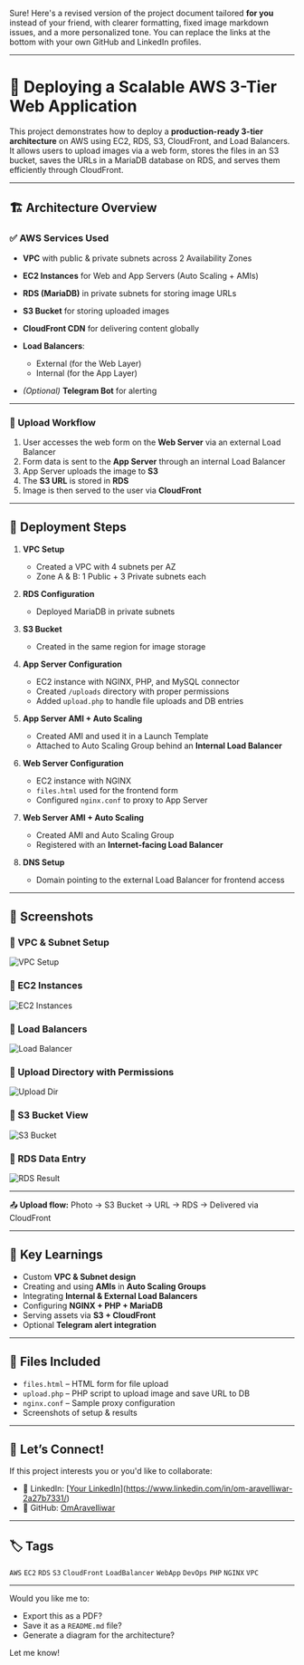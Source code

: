 Sure! Here's a revised version of the project document tailored **for you** instead of your friend, with clearer formatting, fixed image markdown issues, and a more personalized tone. You can replace the links at the bottom with your own GitHub and LinkedIn profiles.

---

# 🚀 Deploying a Scalable AWS 3-Tier Web Application

This project demonstrates how to deploy a **production-ready 3-tier architecture** on AWS using EC2, RDS, S3, CloudFront, and Load Balancers. It allows users to upload images via a web form, stores the files in an S3 bucket, saves the URLs in a MariaDB database on RDS, and serves them efficiently through CloudFront.

---

## 🏗️ Architecture Overview

### ✅ AWS Services Used

* **VPC** with public & private subnets across 2 Availability Zones
* **EC2 Instances** for Web and App Servers (Auto Scaling + AMIs)
* **RDS (MariaDB)** in private subnets for storing image URLs
* **S3 Bucket** for storing uploaded images
* **CloudFront CDN** for delivering content globally
* **Load Balancers**:

  * External (for the Web Layer)
  * Internal (for the App Layer)
* *(Optional)* **Telegram Bot** for alerting

---

### 🔁 Upload Workflow

1. User accesses the web form on the **Web Server** via an external Load Balancer
2. Form data is sent to the **App Server** through an internal Load Balancer
3. App Server uploads the image to **S3**
4. The **S3 URL** is stored in **RDS**
5. Image is then served to the user via **CloudFront**

---

## 🔧 Deployment Steps

1. **VPC Setup**

   * Created a VPC with 4 subnets per AZ
   * Zone A & B: 1 Public + 3 Private subnets each

2. **RDS Configuration**

   * Deployed MariaDB in private subnets

3. **S3 Bucket**

   * Created in the same region for image storage

4. **App Server Configuration**

   * EC2 instance with NGINX, PHP, and MySQL connector
   * Created `/uploads` directory with proper permissions
   * Added `upload.php` to handle file uploads and DB entries

5. **App Server AMI + Auto Scaling**

   * Created AMI and used it in a Launch Template
   * Attached to Auto Scaling Group behind an **Internal Load Balancer**

6. **Web Server Configuration**

   * EC2 instance with NGINX
   * `files.html` used for the frontend form
   * Configured `nginx.conf` to proxy to App Server

7. **Web Server AMI + Auto Scaling**

   * Created AMI and Auto Scaling Group
   * Registered with an **Internet-facing Load Balancer**

8. **DNS Setup**

   * Domain pointing to the external Load Balancer for frontend access

---

## 📸 Screenshots

### 🔹 VPC & Subnet Setup

![VPC Setup](attachment)

### 🔹 EC2 Instances

![EC2 Instances](attachment)

### 🔹 Load Balancers

![Load Balancer](attachment)

### 🔹 Upload Directory with Permissions

![Upload Dir](attachment)

### 🔹 S3 Bucket View

![S3 Bucket](attachment)

### 🔹 RDS Data Entry

![RDS Result](attachment)

---

📤 **Upload flow:** Photo → S3 Bucket → URL → RDS → Delivered via CloudFront

---

## 🧠 Key Learnings

* Custom **VPC & Subnet design**
* Creating and using **AMIs** in **Auto Scaling Groups**
* Integrating **Internal & External Load Balancers**
* Configuring **NGINX + PHP + MariaDB**
* Serving assets via **S3 + CloudFront**
* Optional **Telegram alert integration**

---

## 📁 Files Included

* `files.html` – HTML form for file upload
* `upload.php` – PHP script to upload image and save URL to DB
* `nginx.conf` – Sample proxy configuration
* Screenshots of setup & results

---

## 📣 Let’s Connect!

If this project interests you or you'd like to collaborate:

* 💼 LinkedIn: [[Your LinkedIn](https://www.linkedin.com/)](https://www.linkedin.com/in/om-aravelliwar-2a27b7331/)
* 🐙 GitHub: [OmAravelliwar](https://github.com/)

---

## 🏷️ Tags

`AWS` `EC2` `RDS` `S3` `CloudFront` `LoadBalancer` `WebApp` `DevOps` `PHP` `NGINX` `VPC`

---

Would you like me to:

* Export this as a PDF?
* Save it as a `README.md` file?
* Generate a diagram for the architecture?

Let me know!
